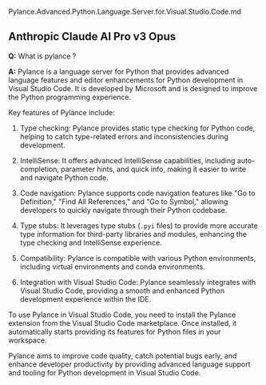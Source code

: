 Pylance.Advanced.Python.Language.Server.for.Visual.Studio.Code.md

## Anthropic Claude AI Pro v3 Opus 

**Q:** What is pylance ?​​​​​​​​​​​​​​​​

**A:** Pylance is a language server for Python that provides advanced language features and editor enhancements for Python development in Visual Studio Code. It is developed by Microsoft and is designed to improve the Python programming experience.

Key features of Pylance include:

1. Type checking: Pylance provides static type checking for Python code, helping to catch type-related errors and inconsistencies during development.

2. IntelliSense: It offers advanced IntelliSense capabilities, including auto-completion, parameter hints, and quick info, making it easier to write and navigate Python code.

3. Code navigation: Pylance supports code navigation features like "Go to Definition," "Find All References," and "Go to Symbol," allowing developers to quickly navigate through their Python codebase.

4. Type stubs: It leverages type stubs (`.pyi` files) to provide more accurate type information for third-party libraries and modules, enhancing the type checking and IntelliSense experience.

5. Compatibility: Pylance is compatible with various Python environments, including virtual environments and conda environments.

6. Integration with Visual Studio Code: Pylance seamlessly integrates with Visual Studio Code, providing a smooth and enhanced Python development experience within the IDE.

To use Pylance in Visual Studio Code, you need to install the Pylance extension from the Visual Studio Code marketplace. Once installed, it automatically starts providing its features for Python files in your workspace.

Pylance aims to improve code quality, catch potential bugs early, and enhance developer productivity by providing advanced language support and tooling for Python development in Visual Studio Code.​​​​​​​​​​​​​​​​
